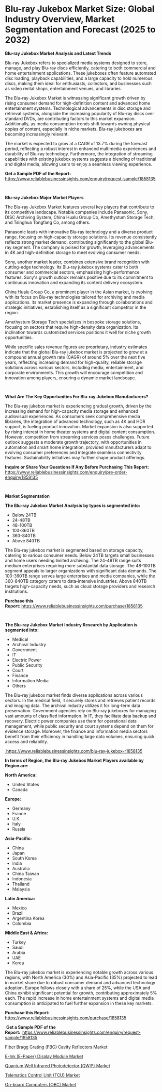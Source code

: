 <p><h1>Blu-ray Jukebox Market Size: Global Industry Overview, Market Segmentation and Forecast (2025 to 2032)</h1></p><p><strong>Blu-ray Jukebox Market Analysis and Latest Trends</strong></p>
<p><p>Blu-ray Jukebox refers to specialized media systems designed to store, manage, and play Blu-ray discs efficiently, catering to both commercial and home entertainment applications. These jukeboxes often feature automated disc loading, playback capabilities, and a large capacity to hold numerous discs, making them ideal for enthusiasts, collectors, and businesses such as video rental shops, entertainment venues, and libraries.</p><p>The Blu-ray Jukebox Market is witnessing significant growth driven by rising consumer demand for high-definition content and advanced home entertainment systems. Technological advancements in disc storage and retrieval systems, alongside the increasing popularity of Blu-ray discs over standard DVDs, are contributing factors to this market expansion. Additionally, as media consumption trends shift towards owning physical copies of content, especially in niche markets, Blu-ray jukeboxes are becoming increasingly relevant. </p><p>The market is expected to grow at a CAGR of 13.7% during the forecast period, reflecting a robust interest in enhanced multimedia experiences and durability of Blu-ray technology. Furthermore, the integration of streaming capabilities with existing jukebox systems suggests a blending of traditional and digital media, allowing users to enjoy a seamless viewing experience.</p></p>
<p><strong>Get a Sample PDF of the Report:&nbsp;</strong> <a href="https://www.reliablebusinessinsights.com/enquiry/request-sample/1858135?utm_campaign=60&utm_medium=2&utm_source=Github&utm_content=ia&utm_term=13022025&utm_id=blu-ray-jukebox">https://www.reliablebusinessinsights.com/enquiry/request-sample/1858135</a></p>
<p>&nbsp;</p>
<p><strong>Blu-ray Jukebox Major Market Players</strong></p>
<p><p>The Blu-ray Jukebox Market features several key players that contribute to its competitive landscape. Notable companies include Panasonic, Sony, DISC Archiving System, China Hualu Group Co, Amethystum Storage Tech, and Tsinghua Tongfang Co, among others.</p><p>Panasonic leads with innovative Blu-ray technology and a diverse product range, focusing on high-capacity storage solutions. Its revenue consistently reflects strong market demand, contributing significantly to the global Blu-ray segment. The company is poised for growth, leveraging advancements in 4K and high-definition storage to meet evolving consumer needs.</p><p>Sony, another market leader, combines extensive brand recognition with cutting-edge technology. Its Blu-ray jukebox systems cater to both consumer and commercial sectors, emphasizing high-performance features. Sony's growth outlook remains positive due to its commitment to continuous innovation and expanding its content delivery ecosystem.</p><p>China Hualu Group Co, a prominent player in the Asian market, is evolving with its focus on Blu-ray technologies tailored for archiving and media applications. Its market presence is expanding through collaborations and strategic initiatives, establishing itself as a significant competitor in the region.</p><p>Amethystum Storage Tech specializes in bespoke storage solutions, focusing on sectors that require high-density data organization. Its inclination towards customized services positions it well for niche growth opportunities.</p><p>While specific sales revenue figures are proprietary, industry estimates indicate that the global Blu-ray jukebox market is projected to grow at a compound annual growth rate (CAGR) of around 5% over the next five years, reflecting increasing demand for high-quality, reliable storage solutions across various sectors, including media, entertainment, and corporate environments. This growth will encourage competition and innovation among players, ensuring a dynamic market landscape.</p></p>
<p>&nbsp;</p>
<p><strong>What Are The Key Opportunities For Blu-ray Jukebox Manufacturers?</strong></p>
<p><p>The Blu-ray jukebox market is experiencing gradual growth, driven by the increasing demand for high-capacity media storage and enhanced audiovisual experiences. As consumers seek comprehensive media libraries, the integration of advanced technology, such as 4K and HDR support, is fueling product innovation. Market expansion is also supported by rising interest in home theater systems and digital content consumption. However, competition from streaming services poses challenges. Future outlook suggests a moderate growth trajectory, with opportunities in automation and smart home integration, provided manufacturers adapt to evolving consumer preferences and integrate seamless connectivity features. Sustainability initiatives may further shape product offerings.</p></p>
<p><strong>Inquire or Share Your Questions If Any Before Purchasing This Report:</strong> <a href="https://www.reliablebusinessinsights.com/enquiry/pre-order-enquiry/1858135?utm_campaign=60&utm_medium=2&utm_source=Github&utm_content=ia&utm_term=13022025&utm_id=blu-ray-jukebox">https://www.reliablebusinessinsights.com/enquiry/pre-order-enquiry/1858135</a></p>
<p>&nbsp;</p>
<p><strong>Market Segmentation</strong></p>
<p><strong>The Blu-ray Jukebox Market Analysis by types is segmented into:</strong></p>
<p><ul><li>Below 24TB</li><li>24-48TB</li><li>48-100TB</li><li>100-360TB</li><li>360-840TB</li><li>Above 840TB</li></ul></p>
<p><p>The Blu-ray jukebox market is segmented based on storage capacity, catering to various consumer needs. Below 24TB targets small businesses and home users needing limited archiving. The 24-48TB range suits medium enterprises requiring more substantial data storage. The 48-100TB segment appeals to larger organizations with significant data demands. The 100-360TB range serves large enterprises and media companies, while the 360-840TB category caters to data-intensive industries. Above 840TB targets high-capacity needs, such as cloud storage providers and research institutions.</p></p>
<p><strong>Purchase this Report:&nbsp;</strong><a href="https://www.reliablebusinessinsights.com/purchase/1858135?utm_campaign=60&utm_medium=2&utm_source=Github&utm_content=ia&utm_term=13022025&utm_id=blu-ray-jukebox">https://www.reliablebusinessinsights.com/purchase/1858135</a></p>
<p>&nbsp;</p>
<p><strong>The Blu-ray Jukebox Market Industry Research by Application is segmented into:</strong></p>
<p><ul><li>Medical</li><li>Archival Industry</li><li>Government</li><li>IT</li><li>Electric Power</li><li>Public Security</li><li>Court</li><li>Finance</li><li>Information Media</li><li>Others</li></ul></p>
<p><p>The Blu-ray jukebox market finds diverse applications across various sectors. In the medical field, it securely stores and retrieves patient records and imaging data. The archival industry utilizes it for long-term data preservation. Government agencies rely on Blu-ray jukeboxes for managing vast amounts of classified information. In IT, they facilitate data backup and recovery. Electric power companies use them for operational data management, while public security and court systems depend on them for evidence storage. Moreover, the finance and information media sectors benefit from their efficiency in handling large data volumes, ensuring quick access and reliability.</p></p>
<p><a href="https://www.reliablebusinessinsights.com/blu-ray-jukebox-r1858135?utm_campaign=60&utm_medium=2&utm_source=Github&utm_content=ia&utm_term=13022025&utm_id=blu-ray-jukebox">&nbsp;https://www.reliablebusinessinsights.com/blu-ray-jukebox-r1858135</a></p>
<p><strong>In terms of Region, the Blu-ray Jukebox Market Players available by Region are:</strong></p>
<p>
    <p> <strong> North America: </strong>
        <ul>
            <li>United States</li>
            <li>Canada</li>
        </ul>
        </p> 
    <p> <strong> Europe: </strong>
        <ul>
            <li>Germany</li>
            <li>France</li>
            <li>U.K.</li>
            <li>Italy</li>
            <li>Russia</li>
        </ul>
        </p> 
    <p> <strong> Asia-Pacific: </strong>
        <ul>
            <li>China</li>
            <li>Japan</li>
            <li>South Korea</li>
            <li>India</li>
            <li>Australia</li>
            <li>China Taiwan</li>
            <li>Indonesia</li>
            <li>Thailand</li>
            <li>Malaysia</li>
        </ul>
        </p> 
    <p> <strong> Latin America: </strong>
        <ul>
            <li>Mexico</li>
            <li>Brazil</li>
            <li>Argentina Korea</li>
            <li>Colombia</li>
        </ul>
        </p> 
    <p> <strong> Middle East & Africa: </strong>
        <ul>
            <li>Turkey</li>
            <li>Saudi</li>
            <li>Arabia</li>
            <li>UAE</li>
            <li>Korea</li>
        </ul>
    </p>
    </p>
<p><p>The Blu-ray jukebox market is experiencing notable growth across various regions, with North America (30%) and Asia-Pacific (35%) projected to lead in market share due to robust consumer demand and advanced technology adoption. Europe follows closely with a share of 25%, while the USA and China exhibit significant potential for growth, contributing approximately 5% each. The rapid increase in home entertainment systems and digital media consumption is anticipated to fuel further expansion in these key markets.</p></p>
<p><strong>Purchase this Report: </strong><a href="https://www.reliablebusinessinsights.com/purchase/1858135?utm_campaign=60&utm_medium=2&utm_source=Github&utm_content=ia&utm_term=13022025&utm_id=blu-ray-jukebox">https://www.reliablebusinessinsights.com/purchase/1858135</a></p>
<p>&nbsp;<strong>Get a Sample PDF of the Report:&nbsp;&nbsp;</strong><a href="https://www.reliablebusinessinsights.com/enquiry/request-sample/1858135?utm_campaign=60&utm_medium=2&utm_source=Github&utm_content=ia&utm_term=13022025&utm_id=blu-ray-jukebox">https://www.reliablebusinessinsights.com/enquiry/request-sample/1858135</a></p>
<p><strong></strong></p>
<p><p><a href="https://github.com/tjoensfibich/Market-Research-Report-List-1/blob/main/fiber-bragg-grating-fbg-cavity-reflectors-market.md?utm_campaign=60&utm_medium=2&utm_source=Github&utm_content=ia&utm_term=13022025&utm_id=blu-ray-jukebox">Fiber Bragg Grating (FBG) Cavity Reflectors Market</a></p><p><a href="https://github.com/alanepetevi/Market-Research-Report-List-1/blob/main/e-ink-e-paper-display-module-market.md?utm_campaign=60&utm_medium=2&utm_source=Github&utm_content=ia&utm_term=13022025&utm_id=blu-ray-jukebox">E-Ink (E-Paper) Display Module Market</a></p><p><a href="https://github.com/iceknahomi/Market-Research-Report-List-1/blob/main/quantum-well-infrared-photodetector-qwip-market.md?utm_campaign=60&utm_medium=2&utm_source=Github&utm_content=ia&utm_term=13022025&utm_id=blu-ray-jukebox">Quantum Well Infrared Photodetector (QWIP) Market</a></p><p><a href="https://github.com/awalinfucci/Market-Research-Report-List-1/blob/main/telematics-control-unit-tcu-market.md?utm_campaign=60&utm_medium=2&utm_source=Github&utm_content=ia&utm_term=13022025&utm_id=blu-ray-jukebox">Telematics Control Unit (TCU) Market</a></p><p><a href="https://github.com/rebheelder/Market-Research-Report-List-1/blob/main/on-board-computers-obc-market.md?utm_campaign=60&utm_medium=2&utm_source=Github&utm_content=ia&utm_term=13022025&utm_id=blu-ray-jukebox">On-board Computers (OBC) Market</a></p></p>